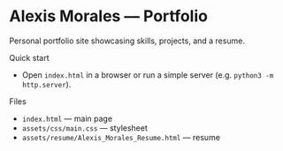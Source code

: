 # Alexis Morales — Portfolio

Personal portfolio site showcasing skills, projects, and a resume.

Quick start

- Open `index.html` in a browser or run a simple server (e.g. `python3 -m http.server`).

Files

- `index.html` — main page
- `assets/css/main.css` — stylesheet
- `assets/resume/Alexis_Morales_Resume.html` — resume


